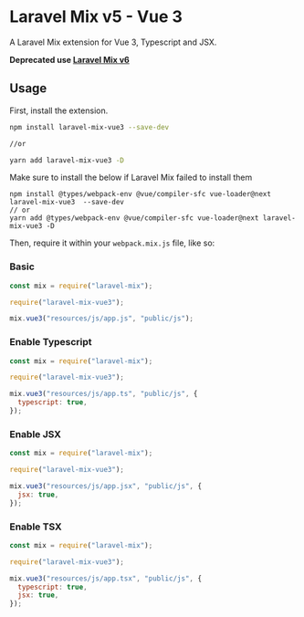 # Laravel Mix v5 - Vue 3

A Laravel Mix extension for Vue 3, Typescript and JSX.

<b>Deprecated use [Laravel Mix v6](https://github.com/JeffreyWay/laravel-mix/blob/master/UPGRADE.md)</b>

## Usage

First, install the extension.

```bash
npm install laravel-mix-vue3 --save-dev

//or

yarn add laravel-mix-vue3 -D
```

Make sure to install the below if Laravel Mix failed to install them

```
npm install @types/webpack-env @vue/compiler-sfc vue-loader@next laravel-mix-vue3  --save-dev
// or
yarn add @types/webpack-env @vue/compiler-sfc vue-loader@next laravel-mix-vue3 -D
```

Then, require it within your `webpack.mix.js` file, like so:

### Basic

```js
const mix = require("laravel-mix");

require("laravel-mix-vue3");

mix.vue3("resources/js/app.js", "public/js");
```

### Enable Typescript

```js
const mix = require("laravel-mix");

require("laravel-mix-vue3");

mix.vue3("resources/js/app.ts", "public/js", {
  typescript: true,
});
```

### Enable JSX

```js
const mix = require("laravel-mix");

require("laravel-mix-vue3");

mix.vue3("resources/js/app.jsx", "public/js", {
  jsx: true,
});
```

### Enable TSX

```js
const mix = require("laravel-mix");

require("laravel-mix-vue3");

mix.vue3("resources/js/app.tsx", "public/js", {
  typescript: true,
  jsx: true,
});
```
